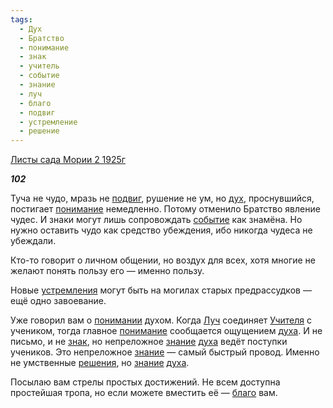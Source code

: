 ```yaml
---
tags:
  - Дух
  - Братство
  - понимание
  - знак
  - учитель
  - событие
  - знание
  - луч
  - благо
  - подвиг
  - устремление
  - решение
---
```

[Листы сада Мории 2 1925г](https://127.0.0.1:4002/agni/1925)

___102___

Туча не чудо, мразь не [подвиг](../../../tags/#подвиг), рушение не ум, но [дух](../../../tags/#Дух), проснувшийся, постигает [понимание](../../../tags/#понимание) немедленно. Потому отменило Братство явление чудес. И знаки могут лишь сопровождать [событие](../../../tags/#событие) как знамёна. Но нужно оставить чудо как средство убеждения, ибо никогда чудеса не убеждали.   

Кто-то говорит о личном общении, но воздух для всех, хотя многие не желают понять пользу его — именно пользу.   

Новые [устремления](../../../tags/#устремление) могут быть на могилах старых предрассудков — ещё одно завоевание.   

Уже говорил вам о [понимании](../../../tags/#понимание) духом. Когда [Луч](../../../tags/#луч) соединяет [Учителя](../../../tags/#учитель) с учеником, тогда главное [понимание](../../../tags/#понимание) сообщается ощущением [духа](../../../tags/#Дух). И не письмо, и не [знак](../../../tags/#знак), но непреложное [знание](../../../tags/#знание) [духа](../../../tags/#Дух) ведёт поступки учеников. Это непреложное [знание](../../../tags/#знание) — самый быстрый провод. Именно не умственные [решения](../../../tags/#решение), но [знание](../../../tags/#знание) [духа](../../../tags/#Дух).   

Посылаю вам стрелы простых достижений. Не всем доступна простейшая тропа, но если можете вместить её — [благо](../../../tags/#благо) вам.   


